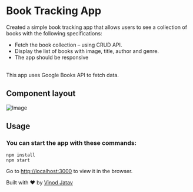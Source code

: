 # Book Tracking App
 
 Created a simple book tracking app that allows users to see a collection of books with the following specifications:
- Fetch the book collection – using CRUD API.
- Display the list of books with image, title, author and genre.
- The app should be responsive
<br>
This app uses Google Books API to fetch data.

## Component layout

![Image](https://i.ibb.co/MPww9KY/test.jpg)


## Usage

### You can start the app with these commands:
```
npm install
npm start

```

Go to [http://localhost:3000](http://localhost:3000) to view it in the browser.

Built with ♥ by [Vinod Jatav](https://vinodjatav.tech/)
 
